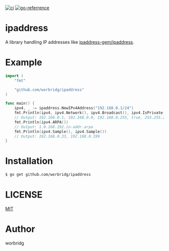[![ci](https://github.com/worbridg/ipaddress/actions/workflows/ci.yml/badge.svg)](https://github.com/worbridg/ipaddress/actions/workflows/ci.yml)
[![go-referrence](https://pkg.go.dev/badge/worbridg/ipaddress)](https://pkg.go.dev/github.com/worbridg/ipaddress)

# ipaddress

A library handling IP addresses like [ipaddress-gem/ipaddress](https://github.com/ipaddress-gem/ipaddress).

# Example

```go
import (
    "fmt"

    "github.com/worbridg/ipaddress"
)

func main() {
    ipv4, _ := ipaddress.NewIPv4Address("192.168.0.1/24")
    fmt.Println(ipv4, ipv4.Network(), ipv4.Broadcast(), ipv4.IsPrivate(), ipv4.Netmask())
    // Output: 192.168.0.1, 192.168.0.0, 192.168.0.255, true, 255.255.255.0
    fmt.Println(ipv4.ARPA())
    // Output: 1.0.168.192.in-addr.arpa
    fmt.Println(ipv4.Sample(), ipv4.Sample())
    // Output: 192.168.0.33, 192.168.0.199
}
```

# Installation

```bash
$ go get github.com/worbridg/ipaddress
```

# LICENSE

[MIT](./LICENSE)

# Author

worbridg
